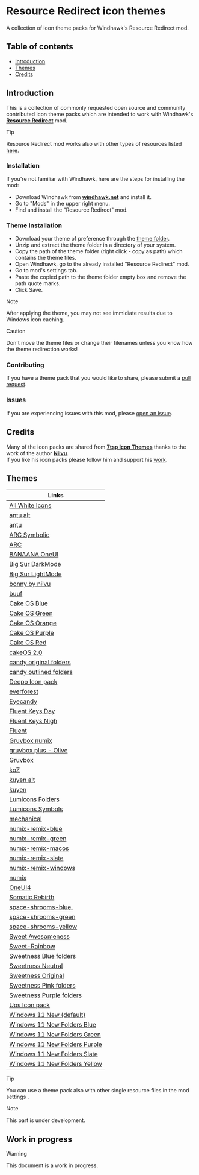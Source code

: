 # Resource Redirect icon themes

A collection of icon theme packs for Windhawk's Resource Redirect mod.

## Table of contents

* [Introduction](#introduction)
* [Themes](#themes)
* [Credits](#credits)

## Introduction

This is a collection of commonly requested open source and community contributed icon theme packs which are intended 
to work with Windhawk's **[Resource Redirect](https://windhawk.net/mods/icon-resource-redirect)** mod.

> [!TIP]
> Resource Redirect mod works also with other types of resources listed [here](https://windhawk.net/mods/icon-resource-redirect).

### Installation
If you're not familiar with Windhawk, here are the steps for installing the mod:

* Download Windhawk from **[windhawk.net](https://windhawk.net/)** and install it.
* Go to "Mods" in the upper right menu.
* Find and install the "Resource Redirect" mod.

### Theme Installation

* Download your theme of preference through the [theme folder](https://github.com/ramensoftware/resource-redirect-icon-themes/tree/main/Resource%20Redirect%20themes).
* Unzip and extract the theme folder in a directory of your system.
* Copy the path of the theme folder (right click - copy as path) which contains the theme files.
* Open Windhawk, go to the already installed "Resource Redirect" mod.
* Go to mod's settings tab.
* Paste the copied path to the theme folder empty box and remove the path quote marks.
* Click Save.
> [!NOTE]  
> After applying the theme, you may not see immidiate results due to Windows icon caching.

> [!CAUTION]
> Don't move the theme files or change their filenames unless you know how the theme redirection works!

### Contributing

If you have a theme pack that you would
like to share, please submit a [pull request](https://github.com/ramensoftware/resource-redirect-icon-themes/pulls).

### Issues
If you are experiencing issues with this mod, please [open an issue](https://github.com/ramensoftware/resource-redirect-icon-themes/issues).

## Credits
Many of the icon packs are shared from **[7tsp Icon Themes](https://github.com/niivu/7tsp-Icon-themes)** thanks to the work of the author **[Niivu](https://github.com/niivu)**. \
If you like his icon packs please follow him and support his [work](https://www.deviantart.com/niivu).

## Themes
| Links |
| ---- |
| [All White Icons](https://github.com/ramensoftware/resource-redirect-icon-themes/blob/main/Resource%20Redirect%20themes/RR%20All%20White%20Icons.zip) |
| [antu alt](https://github.com/ramensoftware/resource-redirect-icon-themes/blob/main/Resource%20Redirect%20themes/RR%20antu%20alt.zip) |
| [antu](https://github.com/ramensoftware/resource-redirect-icon-themes/blob/main/Resource%20Redirect%20themes/RR%20antu.zip) |
| [ARC Symbolic](https://github.com/ramensoftware/resource-redirect-icon-themes/blob/main/Resource%20Redirect%20themes/RR%20ARC%20Symbolic.zip) |
| [ARC](https://github.com/ramensoftware/resource-redirect-icon-themes/blob/main/Resource%20Redirect%20themes/RR%20ARC.zip) |
| [BANAANA OneUI](https://github.com/ramensoftware/resource-redirect-icon-themes/blob/main/Resource%20Redirect%20themes/RR%20BANAANA%20OneUI.zip) |
| [Big Sur DarkMode](https://github.com/ramensoftware/resource-redirect-icon-themes/blob/main/Resource%20Redirect%20themes/RR%20Big%20Sur%20DarkMode.zip) |
| [Big Sur LightMode](https://github.com/ramensoftware/resource-redirect-icon-themes/blob/main/Resource%20Redirect%20themes/RR%20Big%20Sur%20LightMode.zip) |
| [bonny by niivu](https://github.com/ramensoftware/resource-redirect-icon-themes/blob/main/Resource%20Redirect%20themes/RR%20bonny%20by%20niivu.zip) |
| [buuf](https://github.com/ramensoftware/resource-redirect-icon-themes/blob/main/Resource%20Redirect%20themes/RR%20buuf.zip) |
| [Cake OS Blue](https://github.com/ramensoftware/resource-redirect-icon-themes/blob/main/Resource%20Redirect%20themes/RR%20Cake%20OS%20Blue.zip) |
| [Cake OS Green](https://github.com/ramensoftware/resource-redirect-icon-themes/blob/main/Resource%20Redirect%20themes/RR%20Cake%20OS%20Green.zip) |
| [Cake OS Orange](https://github.com/ramensoftware/resource-redirect-icon-themes/blob/main/Resource%20Redirect%20themes/RR%20Cake%20OS%20Orange.zip) |
| [Cake OS Purple](https://github.com/ramensoftware/resource-redirect-icon-themes/blob/main/Resource%20Redirect%20themes/RR%20Cake%20OS%20Purple.zip) |
| [Cake OS Red](https://github.com/ramensoftware/resource-redirect-icon-themes/blob/main/Resource%20Redirect%20themes/RR%20Cake%20OS%20Red.zip) |
| [cakeOS 2.0](https://github.com/ramensoftware/resource-redirect-icon-themes/blob/main/Resource%20Redirect%20themes/RR%20cakeOS%202.0.zip) |
| [candy original folders](https://github.com/ramensoftware/resource-redirect-icon-themes/blob/main/Resource%20Redirect%20themes/RR%20candy%20original%20folders.zip) |
| [candy outlined folders](https://github.com/ramensoftware/resource-redirect-icon-themes/blob/main/Resource%20Redirect%20themes/RR%20candy%20outlined%20folders.zip) |
| [Deepo Icon pack](https://github.com/ramensoftware/resource-redirect-icon-themes/blob/main/Resource%20Redirect%20themes/RR%20Deepo%20Icon%20pack.zip) |
| [everforest](https://github.com/ramensoftware/resource-redirect-icon-themes/blob/main/Resource%20Redirect%20themes/RR%20everforest.zip) |
| [Eyecandy](https://github.com/ramensoftware/resource-redirect-icon-themes/blob/main/Resource%20Redirect%20themes/RR%20Eyecandy.zip) |
| [Fluent Keys Day](https://github.com/ramensoftware/resource-redirect-icon-themes/blob/main/Resource%20Redirect%20themes/RR%20Fluent%20Keys%20Day.zip) |
| [Fluent Keys Nigh](https://github.com/ramensoftware/resource-redirect-icon-themes/blob/main/Resource%20Redirect%20themes/RR%20Fluent%20Keys%20Night.zip) |
| [Fluent](https://github.com/ramensoftware/resource-redirect-icon-themes/blob/main/Resource%20Redirect%20themes/RR%20Fluent.zip) |
| [Gruvbox numix](https://github.com/ramensoftware/resource-redirect-icon-themes/blob/main/Resource%20Redirect%20themes/RR%20Gruvbox%20numix.zip) |
| [gruvbox plus - Olive](https://github.com/ramensoftware/resource-redirect-icon-themes/blob/main/Resource%20Redirect%20themes/RR%20gruvbox%20plus%20-%20Olive.zip) |
| [Gruvbox](https://github.com/ramensoftware/resource-redirect-icon-themes/blob/main/Resource%20Redirect%20themes/RR%20Gruvbox.zip) |
| [koZ](https://github.com/ramensoftware/resource-redirect-icon-themes/blob/main/Resource%20Redirect%20themes/RR%20koZ.zip) |
| [kuyen alt](https://github.com/ramensoftware/resource-redirect-icon-themes/blob/main/Resource%20Redirect%20themes/RR%20kuyen%20alt.zip) |
| [kuyen](https://github.com/ramensoftware/resource-redirect-icon-themes/blob/main/Resource%20Redirect%20themes/RR%20kuyen.zip) |
| [Lumicons Folders](https://github.com/ramensoftware/resource-redirect-icon-themes/blob/main/Resource%20Redirect%20themes/RR%20Lumicons%20Folders.zip) |
| [Lumicons Symbols](https://github.com/ramensoftware/resource-redirect-icon-themes/blob/main/Resource%20Redirect%20themes/RR%20Lumicons%20Symbols.zip) |
| [mechanical](https://github.com/ramensoftware/resource-redirect-icon-themes/blob/main/Resource%20Redirect%20themes/RR%20mechanical.zip) |
| [numix-remix-blue](https://github.com/ramensoftware/resource-redirect-icon-themes/blob/main/Resource%20Redirect%20themes/RR%20numix-remix-blue.zip) |
| [numix-remix-green](https://github.com/ramensoftware/resource-redirect-icon-themes/blob/main/Resource%20Redirect%20themes/RR%20numix-remix-green.zip) |
| [numix-remix-macos](https://github.com/ramensoftware/resource-redirect-icon-themes/blob/main/Resource%20Redirect%20themes/RR%20numix-remix-macos.zip) |
| [numix-remix-slate](https://github.com/ramensoftware/resource-redirect-icon-themes/blob/main/Resource%20Redirect%20themes/RR%20numix-remix-slate.zip) |
| [numix-remix-windows](https://github.com/ramensoftware/resource-redirect-icon-themes/blob/main/Resource%20Redirect%20themes/RR%20numix-remix-windows.zip) |
| [numix](https://github.com/ramensoftware/resource-redirect-icon-themes/blob/main/Resource%20Redirect%20themes/RR%20numix.zip) |
| [OneUI4](https://github.com/ramensoftware/resource-redirect-icon-themes/blob/main/Resource%20Redirect%20themes/RR%20OneUI4.zip) |
| [Somatic Rebirth](https://github.com/ramensoftware/resource-redirect-icon-themes/blob/main/Resource%20Redirect%20themes/RR%20Somatic%20Rebirth.zip) |
| [space-shrooms-blue.](https://github.com/ramensoftware/resource-redirect-icon-themes/blob/main/Resource%20Redirect%20themes/RR%20space-shrooms-blue.zip) |
| [space-shrooms-green](https://github.com/ramensoftware/resource-redirect-icon-themes/blob/main/Resource%20Redirect%20themes/RR%20space-shrooms-green.zip) |
| [space-shrooms-yellow](https://github.com/ramensoftware/resource-redirect-icon-themes/blob/main/Resource%20Redirect%20themes/RR%20space-shrooms-yellow.zip) |
| [Sweet Awesomeness](https://github.com/ramensoftware/resource-redirect-icon-themes/blob/main/Resource%20Redirect%20themes/RR%20Sweet%20Awesomeness.zip) |
| [Sweet-Rainbow](https://github.com/ramensoftware/resource-redirect-icon-themes/blob/main/Resource%20Redirect%20themes/RR%20Sweet-Rainbow.zip) |
| [Sweetness Blue folders](https://github.com/ramensoftware/resource-redirect-icon-themes/blob/main/Resource%20Redirect%20themes/RR%20Sweetness%20Blue%20folders.zip) |
| [Sweetness Neutral](https://github.com/ramensoftware/resource-redirect-icon-themes/blob/main/Resource%20Redirect%20themes/RR%20Sweetness%20Neutral.zip) |
| [Sweetness Original](https://github.com/ramensoftware/resource-redirect-icon-themes/blob/main/Resource%20Redirect%20themes/RR%20Sweetness%20Original.zip) |
| [Sweetness Pink folders](https://github.com/ramensoftware/resource-redirect-icon-themes/blob/main/Resource%20Redirect%20themes/RR%20Sweetness%20Pink%20folders.zip) |
| [Sweetness Purple folders](https://github.com/ramensoftware/resource-redirect-icon-themes/blob/main/Resource%20Redirect%20themes/RR%20Sweetness%20Purple%20folders.zip) |
| [Uos Icon pack](https://github.com/ramensoftware/resource-redirect-icon-themes/blob/main/Resource%20Redirect%20themes/RR%20Uos%20Icon%20pack.zip) |
| [Windows 11 New (default)](https://github.com/ramensoftware/resource-redirect-icon-themes/blob/main/Resource%20Redirect%20themes/RR%20Windows%2011%20New%20(default).zip) |
| [Windows 11 New Folders Blue](https://github.com/ramensoftware/resource-redirect-icon-themes/blob/main/Resource%20Redirect%20themes/RR%20Windows%2011%20New%20Folders%20Blue.zip) |
| [Windows 11 New Folders Green](https://github.com/ramensoftware/resource-redirect-icon-themes/blob/main/Resource%20Redirect%20themes/RR%20Windows%2011%20New%20Folders%20Green.zip) |
| [Windows 11 New Folders Purple](https://github.com/ramensoftware/resource-redirect-icon-themes/blob/main/Resource%20Redirect%20themes/RR%20Windows%2011%20New%20Folders%20Purple.zip) |
| [Windows 11 New Folders Slate](https://github.com/ramensoftware/resource-redirect-icon-themes/blob/main/Resource%20Redirect%20themes/RR%20Windows%2011%20New%20Folders%20Slate.zip) |
| [Windows 11 New Folders Yellow](https://github.com/ramensoftware/resource-redirect-icon-themes/blob/main/Resource%20Redirect%20themes/RR%20Windows%2011%20New%20Folders%20Yellow.zip) |

> [!TIP]
> You can use a theme pack also with other single resource files in the mod settings .

> [!NOTE]  
> This part is under development.

## Work in progress
> [!WARNING]  
> This document is a work in progress.

